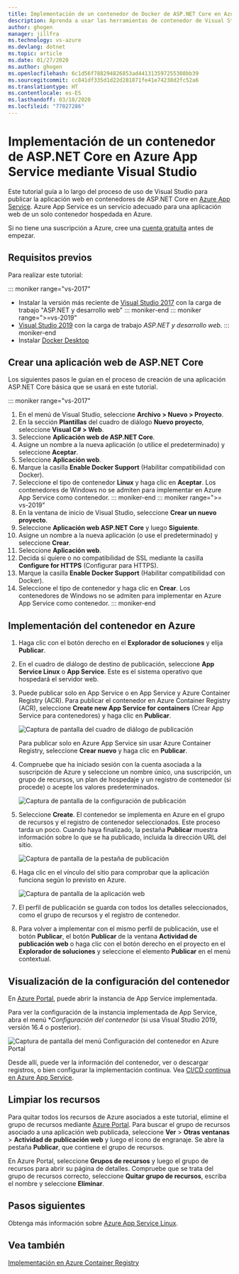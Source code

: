 ```yaml
---
title: Implementación de un contenedor de Docker de ASP.NET Core en Azure App Service | Microsoft Docs
description: Aprenda a usar las herramientas de contenedor de Visual Studio para implementar una aplicación web de ASP.NET Core en Azure App Service
author: ghogen
manager: jillfra
ms.technology: vs-azure
ms.devlang: dotnet
ms.topic: article
ms.date: 01/27/2020
ms.author: ghogen
ms.openlocfilehash: 6c1d56f788294826853ad441313597255308bb39
ms.sourcegitcommit: cc841df335d1d22d281871fe41e74238d2fc52a6
ms.translationtype: HT
ms.contentlocale: es-ES
ms.lasthandoff: 03/18/2020
ms.locfileid: "77027286"
---
```

# <a name="deploy-an-aspnet-core-container-to-azure-app-service-using-visual-studio"></a>Implementación de un contenedor de ASP.NET Core en Azure App Service mediante Visual Studio

Este tutorial guía a lo largo del proceso de uso de Visual Studio para publicar la aplicación web en contenedores de ASP.NET Core en [Azure App Service](/azure/app-service). Azure App Service es un servicio adecuado para una aplicación web de un solo contenedor hospedada en Azure.

Si no tiene una suscripción a Azure, cree una [cuenta gratuita](https://azure.microsoft.com/free/dotnet/?utm_source=acr-publish-doc&utm_medium=docs&utm_campaign=docs) antes de empezar.

## <a name="prerequisites"></a>Requisitos previos

Para realizar este tutorial:

::: moniker range="vs-2017"
- Instalar la versión más reciente de [Visual Studio 2017](https://visualstudio.microsoft.com/vs/older-downloads/?utm_medium=microsoft&utm_source=docs.microsoft.com&utm_campaign=vs+2017+download) con la carga de trabajo "ASP.NET y desarrollo web"
::: moniker-end
::: moniker range=">=vs-2019"
- [Visual Studio 2019](https://visualstudio.microsoft.com/downloads) con la carga de trabajo *ASP.NET y desarrollo web*.
::: moniker-end
- Instalar [Docker Desktop](https://docs.docker.com/docker-for-windows/install/)

## <a name="create-an-aspnet-core-web-app"></a>Crear una aplicación web de ASP.NET Core

Los siguientes pasos le guían en el proceso de creación de una aplicación ASP.NET Core básica que se usará en este tutorial.

::: moniker range="vs-2017"
1. En el menú de Visual Studio, seleccione **Archivo > Nuevo > Proyecto**.
2. En la sección **Plantillas** del cuadro de diálogo **Nuevo proyecto**, seleccione **Visual C# > Web**.
3. Seleccione **Aplicación web de ASP.NET Core**.
4. Asigne un nombre a la nueva aplicación (o utilice el predeterminado) y seleccione **Aceptar**.
5. Seleccione **Aplicación web**.
6. Marque la casilla **Enable Docker Support** (Habilitar compatibilidad con Docker).
7. Seleccione el tipo de contenedor **Linux** y haga clic en **Aceptar**. Los contenedores de Windows no se admiten para implementar en Azure App Service como contenedor.
::: moniker-end
::: moniker range=">= vs-2019"
1. En la ventana de inicio de Visual Studio, seleccione **Crear un nuevo proyecto**.
1. Seleccione **Aplicación web ASP.NET Core** y luego **Siguiente**.
1. Asigne un nombre a la nueva aplicación (o use el predeterminado) y seleccione **Crear**.
1. Seleccione **Aplicación web**.
1. Decida si quiere o no compatibilidad de SSL mediante la casilla **Configure for HTTPS** (Configurar para HTTPS).
1. Marque la casilla **Enable Docker Support** (Habilitar compatibilidad con Docker).
1. Seleccione el tipo de contenedor y haga clic en **Crear**. Los contenedores de Windows no se admiten para implementar en Azure App Service como contenedor.
::: moniker-end

## <a name="deploy-the-container-to-azure"></a>Implementación del contenedor en Azure

1. Haga clic con el botón derecho en el **Explorador de soluciones** y elija **Publicar**.
1. En el cuadro de diálogo de destino de publicación, seleccione **App Service Linux** o **App Service**. Este es el sistema operativo que hospedará el servidor web.
1. Puede publicar solo en App Service o en App Service y Azure Container Registry (ACR). Para publicar el contenedor en Azure Container Registry (ACR), seleccione **Create new App Service for containers** (Crear App Service para contenedores) y haga clic en **Publicar**.

   ![Captura de pantalla del cuadro de diálogo de publicación](media/deploy-app-service/publish-app-service-linux.PNG)

   Para publicar solo en Azure App Service sin usar Azure Container Registry, seleccione **Crear nuevo** y haga clic en **Publicar**.

1. Compruebe que ha iniciado sesión con la cuenta asociada a la suscripción de Azure y seleccione un nombre único, una suscripción, un grupo de recursos, un plan de hospedaje y un registro de contenedor (si procede) o acepte los valores predeterminados.

   ![Captura de pantalla de la configuración de publicación](media/deploy-app-service/publish-app-service-linux2.png)

1. Seleccione **Create**. El contenedor se implementa en Azure en el grupo de recursos y el registro de contenedor seleccionados. Este proceso tarda un poco. Cuando haya finalizado, la pestaña **Publicar** muestra información sobre lo que se ha publicado, incluida la dirección URL del sitio.

   ![Captura de pantalla de la pestaña de publicación](media/deploy-app-service/publish-succeeded.PNG)

1. Haga clic en el vínculo del sitio para comprobar que la aplicación funciona según lo previsto en Azure.

   ![Captura de pantalla de la aplicación web](media/deploy-app-service/web-application-running.png)

1. El perfil de publicación se guarda con todos los detalles seleccionados, como el grupo de recursos y el registro de contenedor.

1. Para volver a implementar con el mismo perfil de publicación, use el botón **Publicar**, el botón **Publicar** de la ventana **Actividad de publicación web** o haga clic con el botón derecho en el proyecto en el **Explorador de soluciones** y seleccione el elemento **Publicar** en el menú contextual.

## <a name="view-container-settings"></a>Visualización de la configuración del contenedor

En [Azure Portal](https://portal.azure.com), puede abrir la instancia de App Service implementada.

Para ver la configuración de la instancia implementada de App Service, abra el menú **Configuración del contenedor* (si usa Visual Studio 2019, versión 16.4 o posterior).

![Captura de pantalla del menú Configuración del contenedor en Azure Portal](media/deploy-app-service/container-settings-menu.png)

Desde allí, puede ver la información del contenedor, ver o descargar registros, o bien configurar la implementación continua. Vea [CI/CD continua en Azure App Service](/azure/app-service/containers/app-service-linux-ci-cd).

## <a name="clean-up-resources"></a>Limpiar los recursos

Para quitar todos los recursos de Azure asociados a este tutorial, elimine el grupo de recursos mediante [Azure Portal](https://portal.azure.com). Para buscar el grupo de recursos asociado a una aplicación web publicada, seleccione **Ver** > **Otras ventanas** > **Actividad de publicación web** y luego el icono de engranaje. Se abre la pestaña **Publicar**, que contiene el grupo de recursos.

En Azure Portal, seleccione **Grupos de recursos** y luego el grupo de recursos para abrir su página de detalles. Compruebe que se trata del grupo de recursos correcto, seleccione **Quitar grupo de recursos**, escriba el nombre y seleccione **Eliminar**.

## <a name="next-steps"></a>Pasos siguientes

Obtenga más información sobre [Azure App Service Linux](/azure/app-service/containers/app-service-linux-intro).

## <a name="see-also"></a>Vea también

[Implementación en Azure Container Registry](hosting-web-apps-in-docker.md)